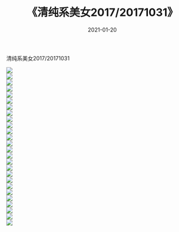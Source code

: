 ﻿---
layout: post
title:  《清纯系美女2017/20171031》
date:   2021-01-20
img: http://img.660000.xyz/Sharelink/清纯系美女/2017/20171031/000.jpg
categories: [美女, 清纯, 唯美]
---

清纯系美女2017/20171031

 ![](http://img.660000.xyz/Sharelink/清纯系美女/2017/20171031/001.jpg) <br>![](http://img.660000.xyz/Sharelink/清纯系美女/2017/20171031/002.jpg) <br>![](http://img.660000.xyz/Sharelink/清纯系美女/2017/20171031/003.jpg) <br>![](http://img.660000.xyz/Sharelink/清纯系美女/2017/20171031/004.jpg) <br>![](http://img.660000.xyz/Sharelink/清纯系美女/2017/20171031/005.jpg) <br>![](http://img.660000.xyz/Sharelink/清纯系美女/2017/20171031/006.jpg) <br>![](http://img.660000.xyz/Sharelink/清纯系美女/2017/20171031/007.jpg) <br>![](http://img.660000.xyz/Sharelink/清纯系美女/2017/20171031/008.jpg) <br>![](http://img.660000.xyz/Sharelink/清纯系美女/2017/20171031/009.jpg) <br>![](http://img.660000.xyz/Sharelink/清纯系美女/2017/20171031/010.jpg) <br>![](http://img.660000.xyz/Sharelink/清纯系美女/2017/20171031/011.jpg) <br>![](http://img.660000.xyz/Sharelink/清纯系美女/2017/20171031/012.jpg) <br>![](http://img.660000.xyz/Sharelink/清纯系美女/2017/20171031/013.jpg) <br>![](http://img.660000.xyz/Sharelink/清纯系美女/2017/20171031/014.jpg) <br>![](http://img.660000.xyz/Sharelink/清纯系美女/2017/20171031/015.jpg) <br>![](http://img.660000.xyz/Sharelink/清纯系美女/2017/20171031/016.jpg) <br>![](http://img.660000.xyz/Sharelink/清纯系美女/2017/20171031/017.jpg) <br>![](http://img.660000.xyz/Sharelink/清纯系美女/2017/20171031/018.jpg) <br>![](http://img.660000.xyz/Sharelink/清纯系美女/2017/20171031/019.jpg) <br>![](http://img.660000.xyz/Sharelink/清纯系美女/2017/20171031/020.jpg) <br>![](http://img.660000.xyz/Sharelink/清纯系美女/2017/20171031/021.jpg) <br>![](http://img.660000.xyz/Sharelink/清纯系美女/2017/20171031/022.jpg) <br>![](http://img.660000.xyz/Sharelink/清纯系美女/2017/20171031/023.jpg) <br>![](http://img.660000.xyz/Sharelink/清纯系美女/2017/20171031/024.jpg) <br>![](http://img.660000.xyz/Sharelink/清纯系美女/2017/20171031/025.jpg) <br>![](http://img.660000.xyz/Sharelink/清纯系美女/2017/20171031/026.jpg) <br>